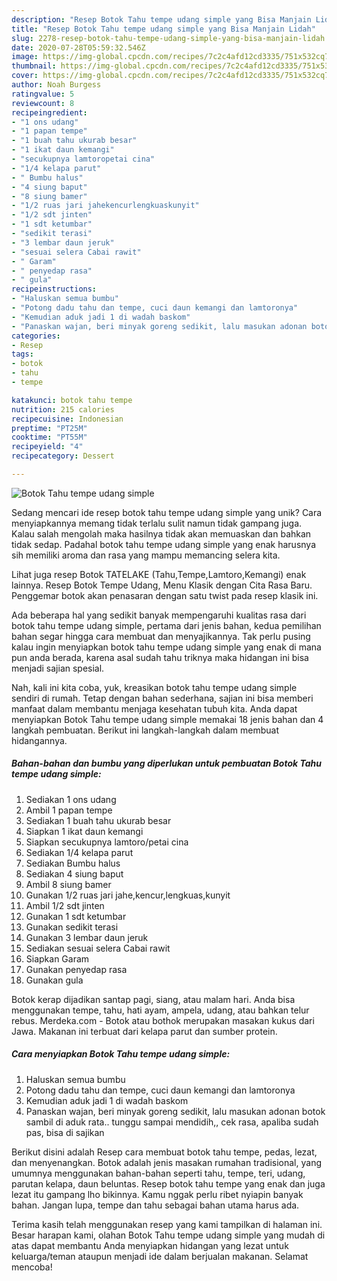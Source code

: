```yaml
---
description: "Resep Botok Tahu tempe udang simple yang Bisa Manjain Lidah"
title: "Resep Botok Tahu tempe udang simple yang Bisa Manjain Lidah"
slug: 2278-resep-botok-tahu-tempe-udang-simple-yang-bisa-manjain-lidah
date: 2020-07-28T05:59:32.546Z
image: https://img-global.cpcdn.com/recipes/7c2c4afd12cd3335/751x532cq70/botok-tahu-tempe-udang-simple-foto-resep-utama.jpg
thumbnail: https://img-global.cpcdn.com/recipes/7c2c4afd12cd3335/751x532cq70/botok-tahu-tempe-udang-simple-foto-resep-utama.jpg
cover: https://img-global.cpcdn.com/recipes/7c2c4afd12cd3335/751x532cq70/botok-tahu-tempe-udang-simple-foto-resep-utama.jpg
author: Noah Burgess
ratingvalue: 5
reviewcount: 8
recipeingredient:
- "1 ons udang"
- "1 papan tempe"
- "1 buah tahu ukurab besar"
- "1 ikat daun kemangi"
- "secukupnya lamtoropetai cina"
- "1/4 kelapa parut"
- " Bumbu halus"
- "4 siung baput"
- "8 siung bamer"
- "1/2 ruas jari jahekencurlengkuaskunyit"
- "1/2 sdt jinten"
- "1 sdt ketumbar"
- "sedikit terasi"
- "3 lembar daun jeruk"
- "sesuai selera Cabai rawit"
- " Garam"
- " penyedap rasa"
- " gula"
recipeinstructions:
- "Haluskan semua bumbu"
- "Potong dadu tahu dan tempe, cuci daun kemangi dan lamtoronya"
- "Kemudian aduk jadi 1 di wadah baskom"
- "Panaskan wajan, beri minyak goreng sedikit, lalu masukan adonan botok sambil di aduk rata.. tunggu sampai mendidih,, cek rasa, apaliba sudah pas, bisa di sajikan"
categories:
- Resep
tags:
- botok
- tahu
- tempe

katakunci: botok tahu tempe 
nutrition: 215 calories
recipecuisine: Indonesian
preptime: "PT25M"
cooktime: "PT55M"
recipeyield: "4"
recipecategory: Dessert

---
```



![Botok Tahu tempe udang simple](https://img-global.cpcdn.com/recipes/7c2c4afd12cd3335/751x532cq70/botok-tahu-tempe-udang-simple-foto-resep-utama.jpg)

Sedang mencari ide resep botok tahu tempe udang simple yang unik? Cara menyiapkannya memang tidak terlalu sulit namun tidak gampang juga. Kalau salah mengolah maka hasilnya tidak akan memuaskan dan bahkan tidak sedap. Padahal botok tahu tempe udang simple yang enak harusnya sih memiliki aroma dan rasa yang mampu memancing selera kita.

Lihat juga resep Botok TATELAKE (Tahu,Tempe,Lamtoro,Kemangi) enak lainnya. Resep Botok Tempe Udang, Menu Klasik dengan Cita Rasa Baru. Penggemar botok akan penasaran dengan satu twist pada resep klasik ini.

Ada beberapa hal yang sedikit banyak mempengaruhi kualitas rasa dari botok tahu tempe udang simple, pertama dari jenis bahan, kedua pemilihan bahan segar hingga cara membuat dan menyajikannya. Tak perlu pusing kalau ingin menyiapkan botok tahu tempe udang simple yang enak di mana pun anda berada, karena asal sudah tahu triknya maka hidangan ini bisa menjadi sajian spesial.


Nah, kali ini kita coba, yuk, kreasikan botok tahu tempe udang simple sendiri di rumah. Tetap dengan bahan sederhana, sajian ini bisa memberi manfaat dalam membantu menjaga kesehatan tubuh kita. Anda dapat menyiapkan Botok Tahu tempe udang simple memakai 18 jenis bahan dan 4 langkah pembuatan. Berikut ini langkah-langkah dalam membuat hidangannya.

<!--inarticleads1-->

##### Bahan-bahan dan bumbu yang diperlukan untuk pembuatan Botok Tahu tempe udang simple:

1. Sediakan 1 ons udang
1. Ambil 1 papan tempe
1. Sediakan 1 buah tahu ukurab besar
1. Siapkan 1 ikat daun kemangi
1. Siapkan secukupnya lamtoro/petai cina
1. Sediakan 1/4 kelapa parut
1. Sediakan  Bumbu halus
1. Sediakan 4 siung baput
1. Ambil 8 siung bamer
1. Gunakan 1/2 ruas jari jahe,kencur,lengkuas,kunyit
1. Ambil 1/2 sdt jinten
1. Gunakan 1 sdt ketumbar
1. Gunakan sedikit terasi
1. Gunakan 3 lembar daun jeruk
1. Sediakan sesuai selera Cabai rawit
1. Siapkan  Garam
1. Gunakan  penyedap rasa
1. Gunakan  gula


Botok kerap dijadikan santap pagi, siang, atau malam hari. Anda bisa menggunakan tempe, tahu, hati ayam, ampela, udang, atau bahkan telur rebus. Merdeka.com - Botok atau bothok merupakan masakan kukus dari Jawa. Makanan ini terbuat dari kelapa parut dan sumber protein. 

<!--inarticleads2-->

##### Cara menyiapkan Botok Tahu tempe udang simple:

1. Haluskan semua bumbu
1. Potong dadu tahu dan tempe, cuci daun kemangi dan lamtoronya
1. Kemudian aduk jadi 1 di wadah baskom
1. Panaskan wajan, beri minyak goreng sedikit, lalu masukan adonan botok sambil di aduk rata.. tunggu sampai mendidih,, cek rasa, apaliba sudah pas, bisa di sajikan


Berikut disini adalah Resep cara membuat botok tahu tempe, pedas, lezat, dan menyenangkan. Botok adalah jenis masakan rumahan tradisional, yang umumnya menggunakan bahan-bahan seperti tahu, tempe, teri, udang, parutan kelapa, daun beluntas. Resep botok tahu tempe yang enak dan juga lezat itu gampang lho bikinnya. Kamu nggak perlu ribet nyiapin banyak bahan. Jangan lupa, tempe dan tahu sebagai bahan utama harus ada. 

Terima kasih telah menggunakan resep yang kami tampilkan di halaman ini. Besar harapan kami, olahan Botok Tahu tempe udang simple yang mudah di atas dapat membantu Anda menyiapkan hidangan yang lezat untuk keluarga/teman ataupun menjadi ide dalam berjualan makanan. Selamat mencoba!

